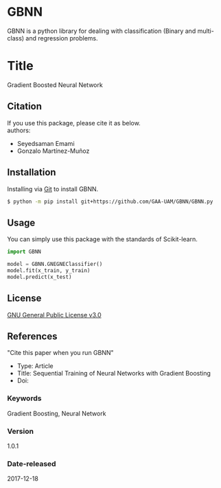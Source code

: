 # GBNN
GBNN is a python library for dealing with classification (Binary and multi-class) and regression problems.

# Title
Gradient Boosted Neural Network

## Citation 
If you use this package, please cite it as below.
<br/>authors:
- Seyedsaman Emami 
- Gonzalo Martínez-Muñoz

## Installation
Installing via [Git](https://github.com/) to install GBNN.

```bash
$ python -m pip install git+https://github.com/GAA-UAM/GBNN/GBNN.py
```

## Usage
You can simply use this package with the standards of Scikit-learn.

```python
import GBNN

model = GBNN.GNEGNEClassifier()
model.fit(x_train, y_train)
model.predict(x_test)
```


## License
[GNU General Public License v3.0](https://spdx.org/licenses/GPL-3.0-or-later.html)



## References
"Cite this paper when you run GBNN"
- Type: Article
- Title: Sequential Training of Neural Networks with Gradient Boosting
- Doi:


### Keywords
Gradient Boosting, Neural Network

### Version 
1.0.1

### Date-released
2017-12-18

